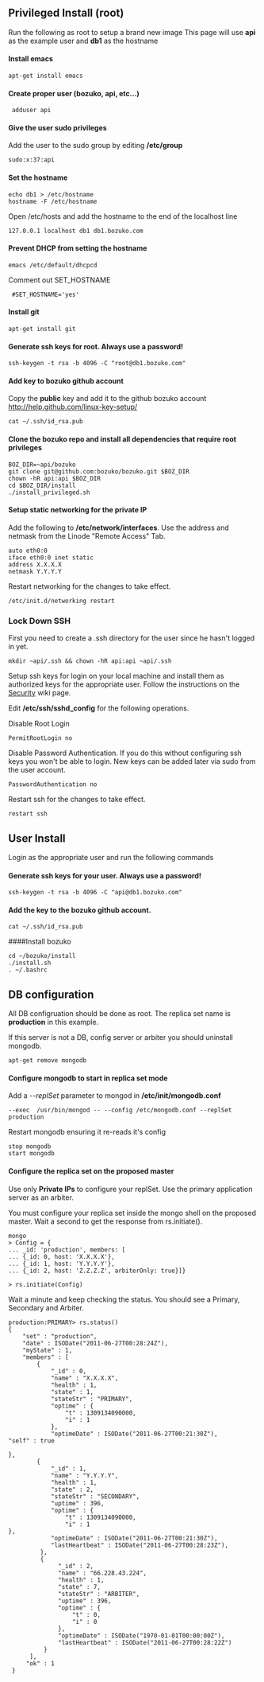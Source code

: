 ## Privileged Install (root)
Run the following as root to setup a brand new image
This page will use **api** as the example user and **db1** as the hostname


#### Install emacs
    apt-get install emacs

#### Create proper user (bozuko, api, etc...)
     adduser api 

#### Give the user sudo privileges

Add the user to the sudo group by editing **/etc/group**

    sudo:x:37:api

#### Set the hostname
    echo db1 > /etc/hostname
    hostname -F /etc/hostname

Open /etc/hosts and add the hostname to the end of the localhost line

    127.0.0.1 localhost db1 db1.bozuko.com

#### Prevent DHCP from setting the hostname
    emacs /etc/default/dhcpcd 

Comment out SET_HOSTNAME

     #SET_HOSTNAME='yes'

#### Install git
    apt-get install git

#### Generate ssh keys for root. **Always use a password!**
    ssh-keygen -t rsa -b 4096 -C "root@db1.bozuko.com"

#### Add key to bozuko github account
Copy the **public** key and add it to the github bozuko account 
http://help.github.com/linux-key-setup/

    cat ~/.ssh/id_rsa.pub

#### Clone the bozuko repo and install all dependencies that require root privileges
    BOZ_DIR=~api/bozuko
    git clone git@github.com:bozuko/bozuko.git $BOZ_DIR
    chown -hR api:api $BOZ_DIR
    cd $BOZ_DIR/install
    ./install_privileged.sh

#### Setup static networking for the private IP 

Add the following to **/etc/network/interfaces**. Use the address and netmask from the Linode "Remote Access" Tab.

    auto eth0:0
    iface eth0:0 inet static
    address X.X.X.X
    netmask Y.Y.Y.Y

Restart networking for the changes to take effect.

    /etc/init.d/networking restart

### Lock Down SSH

First you need to create a .ssh directory for the user since he hasn't logged in yet.

    mkdir ~api/.ssh && chown -hR api:api ~api/.ssh

Setup ssh keys for login on your local machine and install them as authorized keys for the appropriate user.
Follow the instructions on the [Security](https://github.com/bozuko/bozuko/wiki/Security) wiki page.

Edit **/etc/ssh/sshd_config** for the following operations.

Disable Root Login
    
    PermitRootLogin no

Disable Password Authentication. If you do this without configuring ssh keys you won't be able to login. 
New keys can be added later via sudo from the user account.

    PasswordAuthentication no

Restart ssh for the changes to take effect.

    restart ssh

## User Install

Login as the appropriate user and run the following commands


#### Generate ssh keys for your user. **Always use a password!**
    
    ssh-keygen -t rsa -b 4096 -C "api@db1.bozuko.com"

#### Add the key to the bozuko github account.
    
    cat ~/.ssh/id_rsa.pub

####Install bozuko

    cd ~/bozuko/install
    ./install.sh
    . ~/.bashrc


## DB configuration

All DB configruation should be done as root. The replica set name is **production** in this example.

If this server is not a DB, config server or arbiter you should uninstall mongodb. 

    apt-get remove mongodb


#### Configure mongodb to start in replica set mode

Add a *--replSet* parameter to mongod in **/etc/init/mongodb.conf**

    --exec  /usr/bin/mongod -- --config /etc/mongodb.conf --replSet production 

Restart mongodb ensuring it re-reads it's config

    stop mongodb
    start mongodb

#### Configure the replica set on the proposed master

Use only **Private IPs** to configure your replSet. Use the primary application server as an arbiter.

You must configure your replica set inside the mongo shell on the proposed master. Wait a second to get the response from rs.initiate().

    mongo
    > Config = {
    ... _id: 'production', members: [
    ... {_id: 0, host: 'X.X.X.X'},
    ... {_id: 1, host: 'Y.Y.Y.Y'},
    ... {_id: 2, host: 'Z.Z.Z.Z', arbiterOnly: true}]}

    > rs.initiate(Config)
 
 Wait a minute and keep checking the status. You should see a Primary, Secondary and Arbiter.

    production:PRIMARY> rs.status()
    {
        "set" : "production",
        "date" : ISODate("2011-06-27T00:28:24Z"),
        "myState" : 1,
        "members" : [
            {
                "_id" : 0,
                "name" : "X.X.X.X",
                "health" : 1,
                "state" : 1,
                "stateStr" : "PRIMARY",
                "optime" : {
                    "t" : 1309134090000,
                    "i" : 1
                },
                "optimeDate" : ISODate("2011-06-27T00:21:30Z"),                                                  "self" : true
                                                                                                             },
            {
                "_id" : 1,
                "name" : "Y.Y.Y.Y",
                "health" : 1,
                "state" : 2,
                "stateStr" : "SECONDARY",
                "uptime" : 396,
                "optime" : {
                    "t" : 1309134090000,
                    "i" : 1                                                                                      },
                "optimeDate" : ISODate("2011-06-27T00:21:30Z"),
                "lastHeartbeat" : ISODate("2011-06-27T00:28:23Z"),
             },
             {
                  "_id" : 2,
                  "name" : "66.228.43.224",
                  "health" : 1,
                  "state" : 7,
                  "stateStr" : "ARBITER",
                  "uptime" : 396,
                  "optime" : {
                      "t" : 0,
                      "i" : 0
                  },
                  "optimeDate" : ISODate("1970-01-01T00:00:00Z"),
                  "lastHeartbeat" : ISODate("2011-06-27T00:28:22Z")
              }
          ], 
         "ok" : 1
     }
